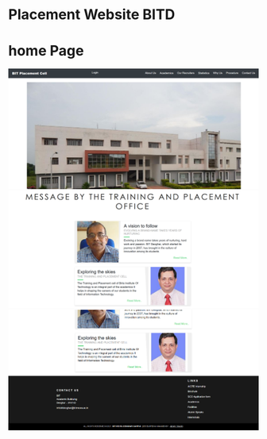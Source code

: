 # Placement Website BITD
# home Page
![picture alt](./readme_images/one.png "Title is optional")
![picture alt](./readme_images/two.png "Title is optional")
![picture alt](./readme_images/three.png "Title is optional")



